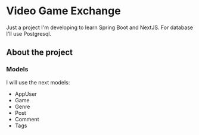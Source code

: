 # Video Game Exchange

Just a project I'm developing to learn Spring Boot and NextJS.
For database I'll use Postgresql.

## About the project

### Models
I will use the next models:
+ AppUser
+ Game
+ Genre
+ Post
+ Comment
+ Tags
